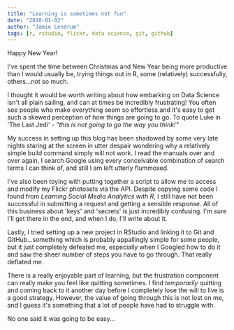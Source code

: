 ```yaml
---
title: "Learning is sometimes not fun"
date: "2018-01-02"
author: "Jamie Lendrum"
tags: [r, rstudio, flickr, data science, git, github]
---
```


Happy New Year!

I've spent the time between Christmas and New Year being more productive than I would usually be, trying things out in R, some (relatively) successfully, others...not so much.

I thought it would be worth writing about how embarking on Data Science isn't all plain sailing, and can at times be incredibly frustrating! You often see people who make everything seem so effortless and it's easy to get such a skewed perception of how things are going to go. To quote Luke in 'The Last Jedi' - *"this is not going to go the way you think!"*

My success in setting up this blog has been shadowed by some very late nights staring at the screen in utter despair wondering why a relatively simple build command simply will not work. I read the manuals over and over again, I search Google using every conceivable combination of search terms I can think of, and still I am left utterly flummoxed.

I've also been toying with putting together a script to allow me to access and modify my Flickr photosets via the API. Despite copying some code I found from *Learning Social Media Analytics with R*, I still have not been successful in submitting a request and getting a sensible response. All of this business about 'keys' and 'secrets' is just incredibly confusing. I'm sure I'll get there in the end, and when I do, I'll write about it.

Lastly, I tried setting up a new project in RStudio and linking it to Git and GitHub...something which is probably appallingly simple for some people, but it just completely defeated me, especially when I Googled how to do it and saw the sheer number of steps you have to go through. That really deflated me.

There is a really enjoyable part of learning, but the frustration component can really make you feel like quitting sometimes. I find *temporarily* quitting and coming back to it another day before I completely lose the will to live is a good strategy. However, the value of going through this is not lost on me, and I guess it's something that a lot of people have had to struggle with.

No one said it was going to be easy...